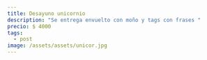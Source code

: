 ```yaml
---
title: Desayuno unicornio
description: "Se entrega envuelto con moño y tags con frases "
precio: $ 4000
tags:
  - post
image: /assets/assets/unicor.jpg
---
```

